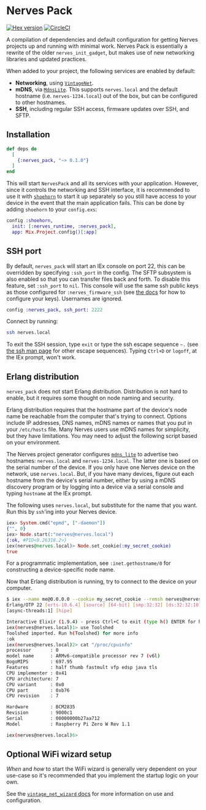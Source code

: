 # Nerves Pack

[![Hex version](https://img.shields.io/hexpm/v/nerves_pack.svg "Hex version")](https://hex.pm/packages/nerves_pack)
[![CircleCI](https://circleci.com/gh/nerves-project/nerves_pack.svg?style=svg)](https://circleci.com/gh/nerves-project/nerves_pack)

A compilation of dependencies and default configuration for getting Nerves
projects up and running with minimal work. Nerves Pack is essentially a rewrite
of the older `nerves_init_gadget`, but makes use of new networking libraries and
updated practices.

When added to your project, the following services are enabled by default:

* **Networking**, using [`VintageNet`](https://github.com/nerves-networking/vintage_net).
* **mDNS**, via [`MdnsLite`](https://github.com/nerves-networking/mdns_lite). This
  supports `nerves.local` and the default hostname (i.e.
  `nerves-1234.local`) out of the box, but can be configured to other hostnames.
* **SSH**, including regular SSH access, firmware updates over SSH, and SFTP.

## Installation

```elixir
def deps do
  [
    {:nerves_pack, "~> 0.1.0"}
  ]
end
```

This will start `NervesPack` and all its services with your application.
However, since it controls the networking and SSH interface, it is recommended
to use it with [`shoehorn`](https://github.com/nerves-project/shoehorn) to start
it up separately so you still have access to your device in the event that the
main application fails. This can be done by adding `shoehorn` to your
`config.exs`:

```elixir
config :shoehorn,
  init: [:nerves_runtime, :nerves_pack],
  app: Mix.Project.config()[:app]
```

## SSH port

By default, `nerves_pack` will start an IEx console on port 22, this can be
overridden by specifying `:ssh_port` in the config. The SFTP subsystem is also
enabled so that you can transfer files back and forth. To disable this feature,
set `:ssh_port` to `nil`.  This console will use the same ssh public keys as
those configured for `:nerves_firmware_ssh` (see [the
docs](https://hexdocs.pm/nerves_firmware_ssh/readme.html#installation) for how
to configure your keys). Usernames are ignored.

```elixir
config :nerves_pack, ssh_port: 2222
```

Connect by running:

```bash
ssh nerves.local
```

To exit the SSH session, type `exit` or type the ssh escape sequence `~.` (see
[the ssh man page](https://linux.die.net/man/1/ssh) for other escape sequences).
Typing `Ctrl+D` or `logoff`, at the IEx prompt, won't work.

## Erlang distribution

`nerves_pack` does not start Erlang distribution. Distribution is not hard to
enable, but it requires some thought on node naming and security.

Erlang distribution requires that the hostname part of the device's node name be
reachable from the computer that's trying to connect. Options include IP
addresses, DNS names, mDNS names or names that you put in your `/etc/hosts`
file. Many Nerves users use mDNS names for simplicity, but they have
limitations. You may need to adjust the following script based on your
environment.

The Nerves project generator configures
[`mdns_lite`](https://github.com/pcmarks/mdns_lite) to advertise two hostnames:
`nerves.local` and `nerves-1234.local`. The latter one is based on the serial
number of the device. If you only have one Nerves device on the network, use
`nerves.local`. But, if you have many devices, figure out each hostname
from the device's serial number, either by using a mDNS discovery program or by
logging into a device via a serial console and typing `hostname` at the IEx
prompt.

The following uses `nerves.local`, but substitute for the name that you want.
Run this by `ssh`'ing into your Nerves device.

```elixir
iex> System.cmd("epmd", ["-daemon"])
{"", 0}
iex> Node.start(:"nerves@nerves.local")
{:ok, #PID<0.26318.2>}
iex(nerves@nerves.local)> Node.set_cookie(:my_secret_cookie)
true
```

For a programmatic implementation, see `:inet.gethostname/0` for constructing
a device-specific node name.

Now that Erlang distribution is running, try to connect to the device on your
computer.

```bash
$ iex --name me@0.0.0.0 --cookie my_secret_cookie --remsh nerves@nerves.local
Erlang/OTP 22 [erts-10.6.4] [source] [64-bit] [smp:32:32] [ds:32:32:10]
[async-threads:1] [hipe]

Interactive Elixir (1.9.4) - press Ctrl+C to exit (type h() ENTER for help)
iex(nerves@nerves.local)1> use Toolshed
Toolshed imported. Run h(Toolshed) for more info
:ok
iex(nerves@nerves.local)2> cat "/proc/cpuinfo"
processor       : 0
model name      : ARMv6-compatible processor rev 7 (v6l)
BogoMIPS        : 697.95
Features        : half thumb fastmult vfp edsp java tls
CPU implementer : 0x41
CPU architecture: 7
CPU variant     : 0x0
CPU part        : 0xb76
CPU revision    : 7

Hardware        : BCM2835
Revision        : 9000c1
Serial          : 00000000b27aa712
Model           : Raspberry Pi Zero W Rev 1.1

iex(nerves@nerves.local)6>
```

## Optional WiFi wizard setup

_When_ and _how_ to start the WiFi wizard is generally very dependent on your
use-case so it's recommended that you implement the startup logic on your own.

See the [`vintage_net_wizard` docs](https://hexdocs.pm/vintage_net_wizard) for
more information on use and configuration.
